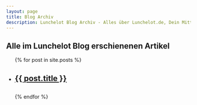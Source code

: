 ```yaml
---
layout: page
title: Blog Archiv
description: Lunchelot Blog Archiv - Alles über Lunchelot.de, Dein Mittagessen, Mittagstische in Deiner Umgebung finden und Gruppenbestellungen!
---
```


## Alle im Lunchelot Blog erschienenen Artikel
<ul>
{% for post in site.posts %}

<li><h2><a href="post.url" title="{{post.title}}">{{ post.title }}</a><h2></li>
{% endfor %}
 </ul>